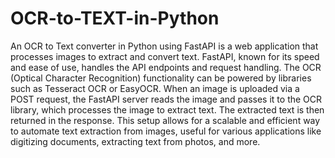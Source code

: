 # OCR-to-TEXT-in-Python
 
An OCR to Text converter in Python using FastAPI is a web application that processes images to extract and convert text. FastAPI, known for its speed and ease of use, handles the API endpoints and request handling. The OCR (Optical Character Recognition) functionality can be powered by libraries such as Tesseract OCR or EasyOCR. When an image is uploaded via a POST request, the FastAPI server reads the image and passes it to the OCR library, which processes the image to extract text. The extracted text is then returned in the response. This setup allows for a scalable and efficient way to automate text extraction from images, useful for various applications like digitizing documents, extracting text from photos, and more.
